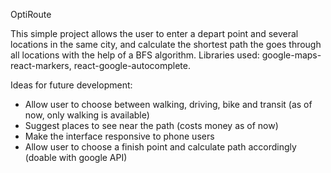 OptiRoute

This simple project allows the user to enter a depart point and several locations in the same city, and calculate the shortest path the goes through all locations with the help of a BFS algorithm.
Libraries used: google-maps-react-markers, react-google-autocomplete.

Ideas for future development:
- Allow user to choose between walking, driving, bike and transit (as of now, only walking is available)
- Suggest places to see near the path (costs money as of now)
- Make the interface responsive to phone users
- Allow user to choose a finish point and calculate path accordingly (doable with google API)
